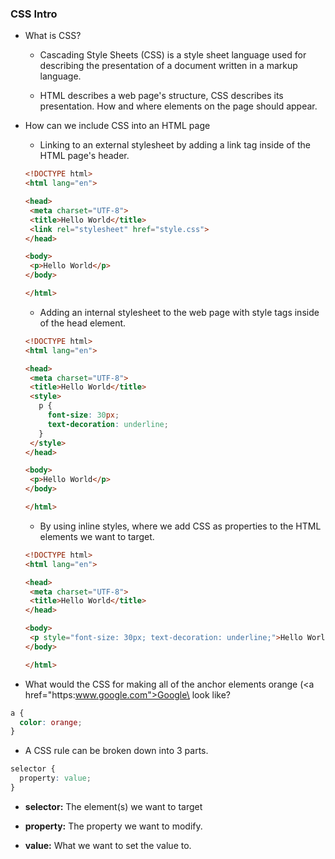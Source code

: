 ### CSS Intro

* What is CSS?

  * Cascading Style Sheets (CSS) is a style sheet language used for describing the presentation of a document written in a markup language. 

  * HTML describes a web page's structure, CSS describes its presentation. How and where elements on the page should appear.

* How can we include CSS into an HTML page

  * Linking to an external stylesheet by adding a link tag inside of the HTML page's header.

  ```HTML
  <!DOCTYPE html>
  <html lang="en">

  <head>
   <meta charset="UTF-8">
   <title>Hello World</title>
   <link rel="stylesheet" href="style.css">
  </head>

  <body>
   <p>Hello World</p>
  </body>

  </html>
  ```

  * Adding an internal stylesheet to the web page with style tags inside of the head element.

  ```HTML
  <!DOCTYPE html>
  <html lang="en">

  <head>
   <meta charset="UTF-8">
   <title>Hello World</title>
   <style>
     p {
       font-size: 30px;
       text-decoration: underline;
     }
   </style>
  </head>

  <body>
   <p>Hello World</p>
  </body>

  </html>
  ```

  * By using inline styles, where we add CSS as properties to the HTML elements we want to target.

  ```HTML
  <!DOCTYPE html>
  <html lang="en">

  <head>
   <meta charset="UTF-8">
   <title>Hello World</title>
  </head>

  <body>
   <p style="font-size: 30px; text-decoration: underline;">Hello World</p>
  </body>

  </html>
  ```

* What would the CSS for making all of the anchor elements orange (\<a href="https:www.google.com">Google\</a> look like?

```CSS
a {
  color: orange;
}
```

* A CSS rule can be broken down into 3 parts.

```CSS
selector {
  property: value;
}
```

* **selector:** The element(s) we want to target

* **property:** The property we want to modify.

* **value:** What we want to set the value to.
